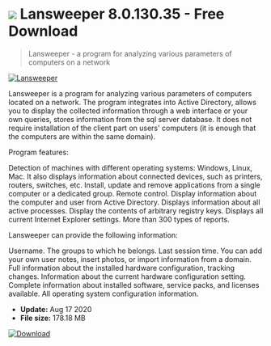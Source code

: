 # ![](https://cdn.softexe.net/static/icon/win.gif) Lansweeper 8.0.130.35 - Free Download

> Lansweeper - a program for analyzing various parameters of computers on a network

[![Lansweeper](https://gallery.dpcdn.pl/imgc/Tools/65189/g_-_420x350_1.5_-_x20160131144822_0.png)](https://softexe.net/win/internet/network/lansweeper:chaR.html)

Lansweeper is a program for analyzing various parameters of computers located on a network. The program integrates into Active Directory, allows you to display the collected information through a web interface or your own queries, stores information from the sql server database. It does not require installation of the client part on users' computers (it is enough that the computers are within the same domain).

Program features:


Detection of machines with different operating systems: Windows, Linux, Mac. It also displays information about connected devices, such as printers, routers, switches, etc.
Install, update and remove applications from a single computer or a dedicated group.
Remote control.
Display information about the computer and user from Active Directory.
Displays information about all active processes.
Display the contents of arbitrary registry keys.
Displays all current Internet Explorer settings.
More than 300 types of reports.


Lansweeper can provide the following information:


Username.
The groups to which he belongs.
Last session time.
You can add your own user notes, insert photos, or import information from a domain.
Full information about the installed hardware configuration, tracking changes.
Information about the current hardware configuration setting.
Complete information about installed software, service packs, and licenses available.
All operating system configuration information.


- **Update:** Aug 17 2020
- **File size:** 178.18 MB

[![Download](https://cdn.softexe.net/static/img/download.png)](https://softexe.net/win/internet/network/lansweeper:chaR.html)

